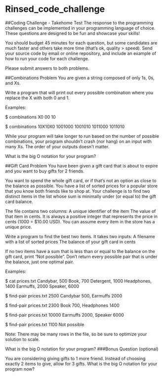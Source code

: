 # Rinsed_code_challenge

##Coding Challenge - Takehome Test
The response to the programming challenges can be implemented in your programming language of choice. These questions are designed to be fun and showcase your skills!

You should budget 45 minutes for each question, but some candidates are much faster and others take more time (that’s ok, quality > speed).
Send your source code by email or online repository, and include an example of how to run your code for each challenge.

Please submit answers to both problems.


##Combinations Problem
You are given a string composed of only 1s, 0s, and Xs.

Write a program that will print out every possible combination where you replace the X with both
0 and 1.

Examples:

$ combinations X0
00
10

$ combinations 10X10X0
1001000
1001010
1011000
1011010

While your program will take longer to run based on the number of possible combinations, your
program shouldn’t crash (nor hang) on an input with many Xs. The order of your outputs doesn’t matter.

What is the big O notation for your program?


##Gift Card Problem
You have been given a gift card that is about to expire and you want to buy gifts for 2 friends.

You want to spend the whole gift card, or if that’s not an option as close to the balance as
possible. You have a list of sorted prices for a popular store that you know both friends like to
shop at. Your challenge is to find two distinct items in the list whose sum is minimally under (or
equal to) the gift card balance.

The file contains two columns:
A unique identifier of the item
The value of that item in cents. It is always a positive integer that represents the price in
cents (1000 = $10.00 USD). You can assume every item in the store has a unique price.

Write a program to find the best two items. It takes two inputs:
A filename with a list of sorted prices
The balance of your gift card in cents

If no two items have a sum that is less than or equal to the balance on the gift card, print “Not
possible”. Don’t return every possible pair that is under the balance, just one optimal pair.

Examples:

$ cat prices.txt
Candybar, 500
Book, 700
Detergent, 1000
Headphones, 1400
Earmuffs, 2000
Speaker, 6000

$ find-pair prices.txt 2500
Candybar 500, Earmuffs 2000

$ find-pair prices.txt 2300
Book 700, Headphones 1400

$ find-pair prices.txt 10000
Earmuffs 2000, Speaker 6000

$ find-pair prices.txt 1100
Not possible

Note: There may be many​ rows in the file, so be sure to optimize your solution to scale.

What is the big O notation for your program?
###Bonus Question (optional)

You are considering giving gifts to 1 more friend. Instead of choosing exactly 2 items to give, allow for 3 gifts. What is the big O notation for your program now?
